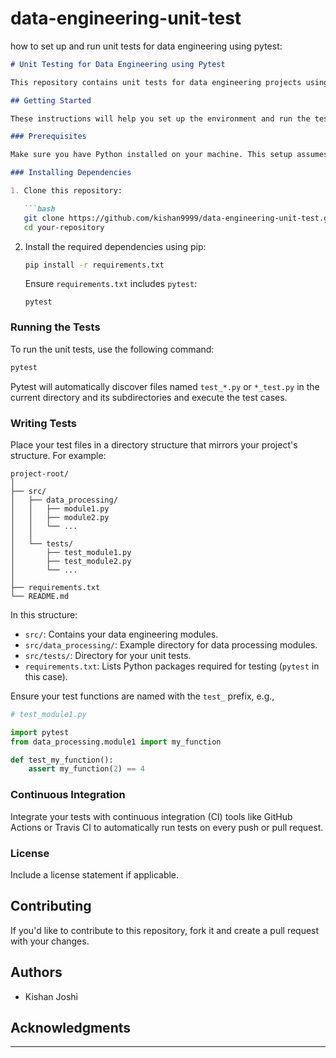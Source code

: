 # data-engineering-unit-test

how to set up and run unit tests for data engineering using pytest:

```markdown
# Unit Testing for Data Engineering using Pytest

This repository contains unit tests for data engineering projects using pytest. Unit tests are essential for ensuring the correctness and reliability of your data pipelines, transformations, and other data engineering processes.

## Getting Started

These instructions will help you set up the environment and run the tests locally.

### Prerequisites

Make sure you have Python installed on your machine. This setup assumes Python 3.x.

### Installing Dependencies

1. Clone this repository:

   ```bash
   git clone https://github.com/kishan9999/data-engineering-unit-test.git
   cd your-repository
   ```

2. Install the required dependencies using pip:

   ```bash
   pip install -r requirements.txt
   ```

   Ensure `requirements.txt` includes `pytest`:

   ```plaintext
   pytest
   ```

### Running the Tests

To run the unit tests, use the following command:

```bash
pytest
```

Pytest will automatically discover files named `test_*.py` or `*_test.py` in the current directory and its subdirectories and execute the test cases.

### Writing Tests

Place your test files in a directory structure that mirrors your project's structure. For example:

```
project-root/
│
├── src/
│   ├── data_processing/
│   │   ├── module1.py
│   │   ├── module2.py
│   │   └── ...
│   │
│   └── tests/
│       ├── test_module1.py
│       ├── test_module2.py
│       └── ...
│
├── requirements.txt
└── README.md
```

In this structure:

- `src/`: Contains your data engineering modules.
- `src/data_processing/`: Example directory for data processing modules.
- `src/tests/`: Directory for your unit tests.
- `requirements.txt`: Lists Python packages required for testing (`pytest` in this case).

Ensure your test functions are named with the `test_` prefix, e.g.,

```python
# test_module1.py

import pytest
from data_processing.module1 import my_function

def test_my_function():
    assert my_function(2) == 4
```

### Continuous Integration

Integrate your tests with continuous integration (CI) tools like GitHub Actions or Travis CI to automatically run tests on every push or pull request.

### License

Include a license statement if applicable.

## Contributing

If you'd like to contribute to this repository, fork it and create a pull request with your changes.

## Authors

- Kishan Joshi

## Acknowledgments

---
